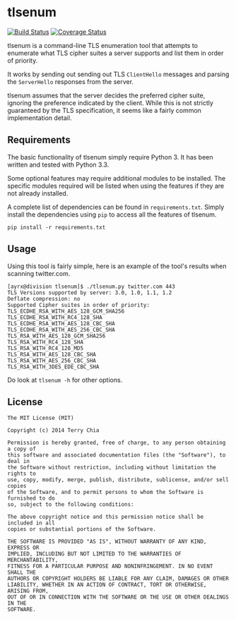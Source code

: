 tlsenum
=======

[![Build Status](https://travis-ci.org/Ayrx/tlsenum.svg?branch=master)](https://travis-ci.org/Ayrx/tlsenum)
[![Coverage Status](https://coveralls.io/repos/Ayrx/tlsenum/badge.png?branch=master)](https://coveralls.io/r/Ayrx/tlsenum?branch=master)

tlsenum is a command-line TLS enumeration tool that attempts to enumerate what
TLS cipher suites a server supports and list them in order of priority.

It works by sending out sending out TLS `ClientHello` messages and parsing the
`ServerHello` responses from the server.

tlsenum assumes that the server decides the preferred cipher suite, ignoring
the preference indicated by the client. While this is not strictly guaranteed
by the TLS specification, it seems like a fairly common implementation detail.

Requirements
------------

The basic functionality of tlsenum simply require Python 3. It has been written
and tested with Python 3.3.

Some optional features may require additional modules to be installed. The
specific modules required will be listed when using the features if they are
not already installed.

A complete list of dependencies can be found in `requirements.txt`. Simply
install the dependencies using `pip` to access all the features of tlsenum.

```
pip install -r requirements.txt
```

Usage
-----

Using this tool is fairly simple, here is an  example of the tool's results
when scanning twitter.com.

```
[ayrx@division tlsenum]$ ./tlsenum.py twitter.com 443
TLS Versions supported by server: 3.0, 1.0, 1.1, 1.2
Deflate compression: no
Supported Cipher suites in order of priority:
TLS_ECDHE_RSA_WITH_AES_128_GCM_SHA256
TLS_ECDHE_RSA_WITH_RC4_128_SHA
TLS_ECDHE_RSA_WITH_AES_128_CBC_SHA
TLS_ECDHE_RSA_WITH_AES_256_CBC_SHA
TLS_RSA_WITH_AES_128_GCM_SHA256
TLS_RSA_WITH_RC4_128_SHA
TLS_RSA_WITH_RC4_128_MD5
TLS_RSA_WITH_AES_128_CBC_SHA
TLS_RSA_WITH_AES_256_CBC_SHA
TLS_RSA_WITH_3DES_EDE_CBC_SHA
```

Do look at `tlsenum -h` for other options.

License
-------
```
The MIT License (MIT)

Copyright (c) 2014 Terry Chia

Permission is hereby granted, free of charge, to any person obtaining a copy of
this software and associated documentation files (the "Software"), to deal in
the Software without restriction, including without limitation the rights to
use, copy, modify, merge, publish, distribute, sublicense, and/or sell copies
of the Software, and to permit persons to whom the Software is furnished to do
so, subject to the following conditions:

The above copyright notice and this permission notice shall be included in all
copies or substantial portions of the Software.

THE SOFTWARE IS PROVIDED "AS IS", WITHOUT WARRANTY OF ANY KIND, EXPRESS OR
IMPLIED, INCLUDING BUT NOT LIMITED TO THE WARRANTIES OF MERCHANTABILITY,
FITNESS FOR A PARTICULAR PURPOSE AND NONINFRINGEMENT. IN NO EVENT SHALL THE
AUTHORS OR COPYRIGHT HOLDERS BE LIABLE FOR ANY CLAIM, DAMAGES OR OTHER
LIABILITY, WHETHER IN AN ACTION OF CONTRACT, TORT OR OTHERWISE, ARISING FROM,
OUT OF OR IN CONNECTION WITH THE SOFTWARE OR THE USE OR OTHER DEALINGS IN THE
SOFTWARE.
```
